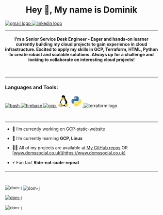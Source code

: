 <h1 align="center">Hey 👋, My name is Dominik</h1>
<div align="left">
  <a href="dominikjaro789@gmail.com" target="_blank">
    <img src="https://img.shields.io/static/v1?message=Gmail&logo=gmail&label=&color=D14836&logoColor=white&labelColor=&style=for-the-badge" height="35" alt="gmail logo"  />
  </a>
  <a href="https://www.linkedin.com/in/dominik-jaro/" target="_blank">
    <img src="https://img.shields.io/static/v1?message=LinkedIn&logo=linkedin&label=&color=0077B5&logoColor=white&labelColor=&style=for-the-badge" height="35" alt="linkedin logo"  />
  </a>
</div>
<hr>
<h4 align="center">I'm a Senior Service Desk Engineer - Eager and hands-on learner currently building my cloud projects to gain experience in cloud infrastructure. Excited to apply my skills in GCP, Terraform, HTML, Python to create robust and scalable solutions. Always up for a challenge and looking to collaborate on interesting cloud projects!</h4></br>
<hr>
<h3 align="left">Languages and Tools:</h3>
<p align="left"> <a href="https://www.gnu.org/software/bash/" target="_blank" rel="noreferrer"> <img src="https://www.vectorlogo.zone/logos/gnu_bash/gnu_bash-icon.svg" alt="bash" width="40" height="40"/> </a> <a href="https://firebase.google.com/" target="_blank" rel="noreferrer"> <img src="https://www.vectorlogo.zone/logos/firebase/firebase-icon.svg" alt="firebase" width="40" height="40"/> </a> <a href="https://cloud.google.com" target="_blank" rel="noreferrer"> <img src="https://www.vectorlogo.zone/logos/google_cloud/google_cloud-icon.svg" alt="gcp" width="40" height="40"/> </a> <a href="https://www.linux.org/" target="_blank" rel="noreferrer"> <img src="https://raw.githubusercontent.com/devicons/devicon/master/icons/linux/linux-original.svg" alt="linux" width="40" height="40"/> </a> <a href="https://www.python.org" target="_blank" rel="noreferrer"> <img src="https://raw.githubusercontent.com/devicons/devicon/master/icons/python/python-original.svg" alt="python" width="40" height="40"/> </a><img src="https://cdn.jsdelivr.net/gh/devicons/devicon/icons/terraform/terraform-original.svg" height="30" alt="terraform logo"  />
  <img width="12" /> </p></br>
  <hr>


- 🔭 I’m currently working on [GCP-static-website](https://github.com/dom-j/GCP-static-website)

- 🌱 I’m currently learning **GCP, Linux**

- 👨‍💻 All of my projects are available at [My GitHub repos](https://github.com/dom-j?tab=repositories) OR [www.domssocial.co.uk](https://www.domssocial.co.uk)


- ⚡ Fun fact **Ride-eat-code-repeat**</br>

<hr>

</br><p><img align="left" src="https://github-readme-stats.vercel.app/api/top-langs?username=dom-j&show_icons=true&locale=en&layout=compact" alt="dom-j" /></p>

<p>&nbsp;<img align="center" src="https://github-readme-stats.vercel.app/api?username=dom-j&show_icons=true&locale=en" alt="dom-j" /></p>

<p align="left"> <a href="https://github.com/ryo-ma/github-profile-trophy"><img src="https://github-profile-trophy.vercel.app/?username=dom-j" alt="dom-j" /></a> </p>

<p><img align="center" src="https://github-readme-streak-stats.herokuapp.com/?user=dom-j&" alt="dom-j" /></p>
